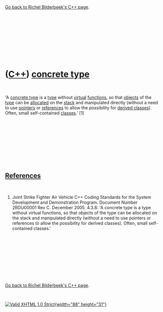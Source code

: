 

[Go back to Richel Bilderbeek's C++ page](Cpp.htm).

 

 

 

 

 

([C++](Cpp.htm)) [concrete type](CppConcreteType.htm)
=====================================================

 

'A [concrete type](CppConcreteType.htm) is a [type](CppType.htm) without
[virtual](CppVirtual.htm) [functions](CppFunction.htm), so that
[objects](CppObject.htm) of the [type](CppType.htm) can be
[allocated](CppAllocate.htm) on the [stack](CppStack.htm) and
manipulated directly (without a need to use [pointers](CppPointer.htm)
or [references](CppReference.htm) to allow the possibility for [derived
classes](CppDerivedClass.htm)). Often, small self-contained
[classes](CppClass.htm).' \[1\]

 

 

 

 

 

[References](CppReferences.htm)
-------------------------------

 

1.  Joint Strike Fighter Air Vehicle C++ Coding Standards for the System
    Development and Demonstration Program. Document Number 2RDU00001
    Rev C. December 2005. 4.3.8: 'A concrete type is a type without
    virtual functions, so that objects of the type can be allocated on
    the stack and manipulated directly (without a need to use pointers
    or references to allow the possibility for derived classes). Often,
    small self-contained classes.'

 

 

 

 

 

[Go back to Richel Bilderbeek's C++ page](Cpp.htm).



 

[![Valid XHTML 1.0 Strict](valid-xhtml10.png){width="88"
height="31"}](http://validator.w3.org/check?uri=referer)
